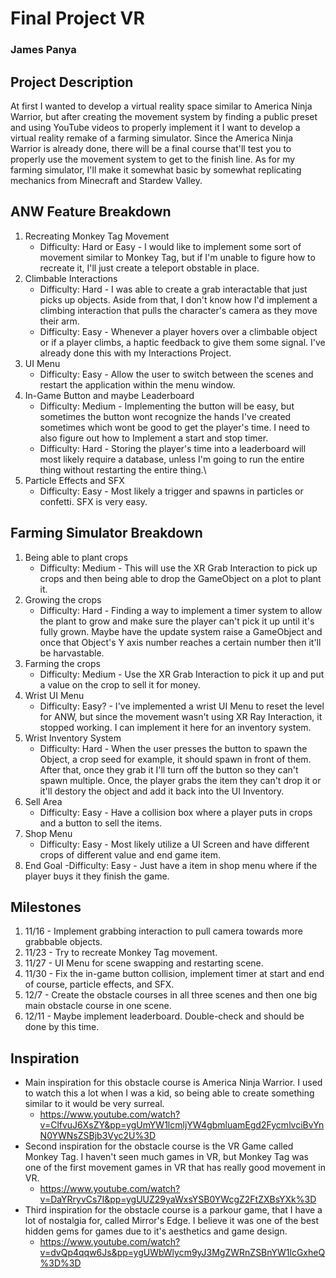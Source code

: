 # Final Project VR
### James Panya

## Project Description
At first I wanted to develop a virtual reality space similar to America Ninja Warrior, but after creating the movement system by finding a public preset and using YouTube videos to properly implement it I want to develop a virtual reality remake of a farming simulator. Since the America Ninja Warrior is already done, there will be a final course that'll test you to properly use the movement system to get to the finish line. As for my farming simulator, I'll make it somewhat basic by somewhat replicating mechanics from Minecraft and Stardew Valley.

## ANW Feature Breakdown
1. Recreating Monkey Tag Movement
   - Difficulty: Hard or Easy - I would like to implement some sort of movement similar to Monkey Tag, but if I'm unable to figure how to recreate it, I'll just create a teleport obstable in place.
2. Climbable Interactions
   - Difficulty: Hard - I was able to create a grab interactable that just picks up objects. Aside from that, I don't know how I'd implement a climbing interaction that pulls the character's camera as they move their arm.
   - Difficulty: Easy - Whenever a player hovers over a climbable object or if a player climbs, a haptic feedback to give them some signal. I've already done this with my Interactions Project.
3. UI Menu
   - Difficulty: Easy - Allow the user to switch between the scenes and restart the application within the menu window.
4. In-Game Button and maybe Leaderboard
   - Difficulty: Medium - Implementing the button will be easy, but sometimes the button wont recognize the hands I've created sometimes which wont be good to get the player's time. I need to also figure out how to Implement a start and stop timer.
   - Difficulty: Hard - Storing the player's time into a leaderboard will most likely require a database, unless I'm going to run the entire thing without restarting the entire thing.\
5. Particle Effects and SFX
   - Difficulty: Easy - Most likely a trigger and spawns in particles or confetti. SFX is very easy.
  
## Farming Simulator Breakdown
1. Being able to plant crops
   - Difficulty: Medium - This will use the XR Grab Interaction to pick up crops and then being able to drop the GameObject on a plot to plant it.
2. Growing the crops
   - Difficulty: Hard - Finding a way to implement a timer system to allow the plant to grow and make sure the player can't pick it up until it's fully grown. Maybe have the update system raise a GameObject and once that Object's Y axis number reaches a certain number then it'll be harvastable.
4. Farming the crops
   - Difficulty: Medium - Use the XR Grab Interaction to pick it up and put a value on the crop to sell it for money.
6. Wrist UI Menu
   - Difficulty: Easy? - I've implemented a wrist UI Menu to reset the level for ANW, but since the movement wasn't using XR Ray Interaction, it stopped working. I can implement it here for an inventory system.
7. Wrist Inventory System
   - Difficulty: Hard - When the user presses the button to spawn the Object, a crop seed for example, it should spawn in front of them. After that, once they grab it I'll turn off the button so they can't spawn multiple. Once, the player grabs the item they can't drop it or it'll destory the object and add it back into the UI Inventory.
9. Sell Area
    - Difficulty: Easy - Have a collision box where a player puts in crops and a button to sell the items.
11. Shop Menu
    - Difficulty: Easy - Most likely utilize a UI Screen and have different crops of different value and end game item.
13. End Goal
    -Difficulty: Easy - Just have a item in shop menu where if the player buys it they finish the game.

## Milestones
1. 11/16 - Implement grabbing interaction to pull camera towards more grabbable objects.
2. 11/23 - Try to recreate Monkey Tag movement.
3. 11/27 - UI Menu for scene swapping and restarting scene.
4. 11/30 - Fix the in-game button collision, implement timer at start and end of course, particle effects, and SFX.
5. 12/7 - Create the obstacle courses in all three scenes and then one big main obstacle course in one scene.
6. 12/11 - Maybe implement leaderboard. Double-check and should be done by this time.

## Inspiration
- Main inspiration for this obstacle course is America Ninja Warrior. I used to watch this a lot when I was a kid, so being able to create something similar to it would be very surreal.
  - https://www.youtube.com/watch?v=ClfvuJ6XsZY&pp=ygUmYW1lcmljYW4gbmluamEgd2FycmlvciBvYnN0YWNsZSBjb3Vyc2U%3D
- Second inspiration for the obstacle course is the VR Game called Monkey Tag. I haven't seen much games in VR, but Monkey Tag was one of the first movement games in VR that has really good movement in VR.
  - https://www.youtube.com/watch?v=DaYRryvCs7I&pp=ygUUZ29yaWxsYSB0YWcgZ2FtZXBsYXk%3D
- Third inspiration for the obstacle course is a parkour game, that I have a lot of nostalgia for, called Mirror's Edge. I believe it was one of the best hidden gems for games due to it's aesthetics and game design.
  - https://www.youtube.com/watch?v=dvQp4qqw6Js&pp=ygUWbWlycm9yJ3MgZWRnZSBnYW1lcGxheQ%3D%3D
